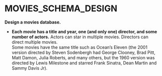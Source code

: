 # MOVIES_SCHEMA_DESIGN

**Design a movies database.**
- <b>Each movie has a title and year, one (and only one) director, and some number of actors.</b>
Actors can star in multiple movies. Directors can direct multiple movies. <br>
Some movies have the same title such as Ocean’s Eleven (the 2001 version directed by Steven Sodenbergh had George Clooney, Brad Pitt, Matt Damon, Julia Roberts, and many others, 
but the 1960 version was directed by Lewis Milestone and starred Frank Sinatra, Dean Martin and Sammy Davis Jr).
